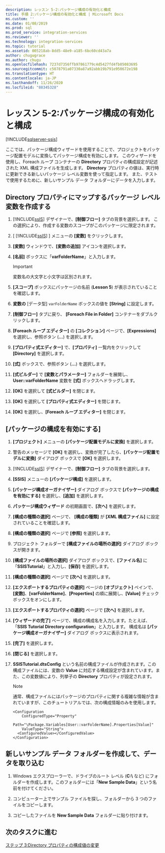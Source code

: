 ```yaml
---
description: レッスン 5-2:パッケージ構成の有効化と構成
title: 手順 2:パッケージ構成の有効化と構成 | Microsoft Docs
ms.custom: ''
ms.date: 01/08/2019
ms.prod: sql
ms.prod_service: integration-services
ms.reviewer: ''
ms.technology: integration-services
ms.topic: tutorial
ms.assetid: 005218ab-8dd5-48e9-a185-6bc60cd43a7a
author: chugugrace
ms.author: chugu
ms.openlocfilehash: 7237d7356ffb97861779c4d5427fd4fb05083695
ms.sourcegitcommit: c5078791a07330a87a92abb19b791e950672e198
ms.translationtype: HT
ms.contentlocale: ja-JP
ms.lasthandoff: 11/26/2020
ms.locfileid: "88345328"
---
```

# <a name="lesson-5-2-enable-and-configure-package-configurations"></a>レッスン 5-2:パッケージ構成の有効化と構成

[!INCLUDE[sqlserver-ssis](../includes/applies-to-version/sqlserver-ssis.md)]



ここでは、パッケージ構成ウィザードを使用することで、プロジェクトをパッケージ配置モデルに変換してパッケージ構成を有効にします。 このウィザードを使用し、Foreach ループ コンテナーの **Directory** プロパティの構成設定が記述された XML 構成ファイルを生成します。 **Directory** プロパティの値は、実行時に更新できる新しいパッケージ レベル変数を使って指定します。 また、テストで使用するために、新しいサンプル データ フォルダーにデータを入力します。  
  
## <a name="create-a-package-level-variable-mapped-to-the-directory-property"></a>Directory プロパティにマップするパッケージ レベル変数を作成する  
  
1.  [!INCLUDE[ssIS](../includes/ssis-md.md)] デザイナーで、**[制御フロー]** タブの背景を選択します。 この選択により、作成する変数のスコープがこのパッケージに限定されます。  
  
2.  [ [!INCLUDE[ssIS](../includes/ssis-md.md)] ] メニューの **[変数]** をクリックします。  
  
3.  **[変数]** ウィンドウで、**[変数の追加]** アイコンを選択します。  
  
4.  **[名前]** ボックスに「**varFolderName**」と入力します。  
  
    > [!IMPORTANT]  
    > 変数名の大文字と小文字は区別されます。  
  
5.  **[スコープ]** ボックスにパッケージの名前 (**Lesson 5**) が表示されていることを確認します。  
  
6.  **変数の** [データ型] `varFolderName` ボックスの値を **[String]** に設定します。  
  
7.  **[制御フロー]** タブに戻り、 **[Foreach File in Folder]** コンテナーをダブルクリックします。  
  
8.  **[Foreach ループ エディター]** の **[コレクション]** ページで、**[Expressions]** を選択し、参照ボタン (**...**) を選択します。  
  
9. **[プロパティ式エディター]** で、**[プロパティ]** 一覧内をクリックして **[Directory]** を選択します。  
  
10. **[式]** ボックスで、参照ボタン (**...**) を選択します。  
  
11. **[式ビルダー]** で **[変数とパラメーター]** フォルダーを展開し、**User::varFolderName** 変数を **[式]** ボックスへドラッグします。  
  
12. **[OK]** を選択して **[式ビルダー]** を閉じます。  
  
13. **[OK]** を選択して **[プロパティ式エディター]** を閉じます。  
  
14. **[OK]** を選択し、**[Foreach ループ エディター]** を閉じます。  
  
## <a name="enable-package-configurations"></a>[パッケージの構成を有効にする]  
  
1.  **[プロジェクト]** メニューの **[パッケージ配置モデルに変換]** を選択します。  
  
2.  警告のメッセージで **[OK]** を選択し、変換が完了したら、**[パッケージ配置モデルに変換]** ダイアログ ボックスで **[OK]** を選択します。  
  
3.  [!INCLUDE[ssIS](../includes/ssis-md.md)] デザイナーで、**[制御フロー]** タブの背景を選択します。  
  
4.  **[SSIS]** メニューの **[パッケージ構成]** を選択します。  
  
5.  **[パッケージ構成オーガナイザー]** ダイアログ ボックスで **[パッケージの構成を有効にする]** を選択し、**[追加]** を選択します。  
  
6.  **パッケージ構成ウィザード** の初期画面で、**[次へ]** を選択します。  
  
7.  **[構成の種類の選択]** ページで、 **[構成の種類]** が **[XML 構成ファイル]** に設定されていることを確認します。  
  
8.  **[構成の種類の選択]** ページで **[参照]** を選択します。  
  
9. プロジェクト フォルダーで **[構成ファイルの場所の選択]** ダイアログ ボックスが開きます。  
  
10. **[構成ファイルの場所の選択]** ダイアログ ボックスで、**[ファイル名]** に「**SSISTutorial**」と入力し、**[保存]** を選択します。  
  
11. **[構成の種類の選択]** ページで **[次へ]** を選択します。
  
12. **[エクスポートするプロパティの選択]** ページの **[オブジェクト]** ペインで、**[変数]**、**[varFolderName]**、**[Properties]** の順に展開し、**[Value]** チェック ボックスをオンにします。  
  
13. **[エクスポートするプロパティの選択]** ページで **[次へ]** を選択します。  
  
14. **[ウィザードの完了]** ページで、構成の構成名を入力します。たとえば、「**SSIS Tutorial Directory configuration**」と入力します。 構成名は **[パッケージ構成オーガナイザー]** ダイアログ ボックスに表示されます。  
  
15. **[完了]** を選択します。  
  
16. **[閉じる]** を選択します。  
  
17. **SSISTutorial.dtsConfig** という名前の構成ファイルが作成されます。この構成ファイルには、変数の **Value** に対応する構成設定が含まれています。また、この変数値により、列挙子の **Directory** プロパティが設定されます。  
  
    > [!NOTE]  
    > 通常、構成ファイルにはパッケージのプロパティに関する複雑な情報が含まれていますが、このチュートリアルでは、次の構成情報のみを使用します。

    ```
    <Configuration 
        ConfiguredType="Property"  
        Path="\Package.Variables[User::varFolderName].Properties[Value]" 
        ValueType="String">  
      <ConfiguredValue></ConfiguredValue>  
    </Configuration>
    ```
  
## <a name="create-and-populate-a-new-sample-data-folder"></a>新しいサンプル データ フォルダーを作成して、データを取り込む  
  
1.  Windows エクスプローラーで、ドライブのルート レベル (**C:\\** など) にフォルダーを作成します。このフォルダーには「**New Sample Data**」という名前を付けてください。  
  
2.  コンピューター上でサンプル ファイルを探し、フォルダーから 3 つのファイルをコピーします。  
  
3.  コピーしたファイルを **New Sample Data** フォルダーに貼り付けます。  
  
## <a name="go-to-next-task"></a>次のタスクに進む  
[ステップ 3:Directory プロパティの構成値の変更](../integration-services/lesson-5-3-modifying-the-directory-property-configuration-value.md)  
  
